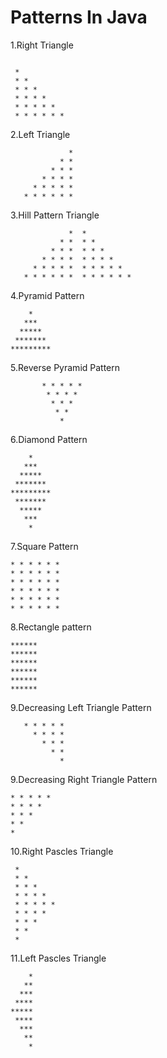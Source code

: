 # Patterns In Java

1.Right Triangle
```

 *
 * *
 * * *
 * * * *
 * * * * *
 * * * * * *

```
2.Left Triangle
```
             * 
           * * 
         * * * 
       * * * * 
     * * * * * 
   * * * * * * 
```
3.Hill Pattern Triangle
```
             *  *
           * *  * *
         * * *  * * *
       * * * *  * * * *
     * * * * *  * * * * *
   * * * * * *  * * * * * *
```
4.Pyramid Pattern
```
    *
   ***
  *****
 *******
*********
```
5.Reverse Pyramid Pattern
```
       * * * * * 
        * * * * 
         * * * 
          * * 
           * 
```
6.Diamond Pattern
```
    *
   ***
  *****
 *******
*********
 *******
  *****
   ***
    *
```
7.Square Pattern
```
* * * * * * 
* * * * * * 
* * * * * * 
* * * * * * 
* * * * * * 
* * * * * * 
```
8.Rectangle pattern
```
******
******
******
******
******
******
```
9.Decreasing Left Triangle Pattern
```
   * * * * *
     * * * *
       * * *
         * *
           *
```
9.Decreasing Right Triangle Pattern
```
* * * * * 
* * * * 
* * * 
* * 
*
```
10.Right Pascles Triangle
```
 *
 * *
 * * *
 * * * *
 * * * * *
 * * * *
 * * *
 * *
 *

```
11.Left Pascles Triangle
```
    *
   **
  ***
 ****
*****
 ****
  ***
   **
    *
     
```
